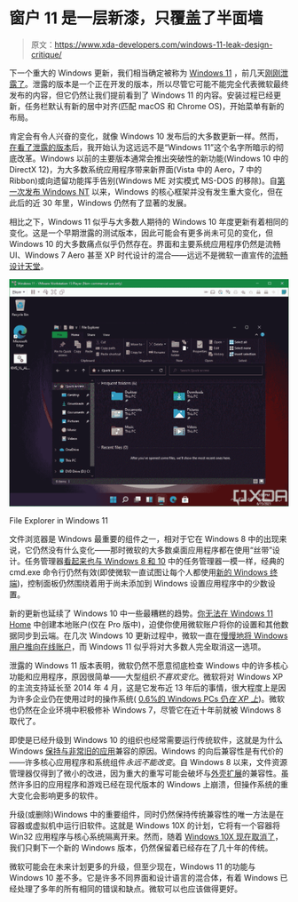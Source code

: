 # 窗户 11 是一层新漆，只覆盖了半面墙

> 原文：<https://www.xda-developers.com/windows-11-leak-design-critique/>

下一个重大的 Windows 更新，我们相当确定被称为 [Windows 11](https://www.xda-developers.com/windows-11/) ，前几天[刚刚泄露了](https://www.xda-developers.com/hands-on-windows-11/)。泄露的版本是一个正在开发的版本，所以尽管它可能不能完全代表微软最终发布的内容，但它仍然让我们提前看到了 Windows 11 的内容。安装过程已经更新，任务栏默认有新的居中对齐(匹配 macOS 和 Chrome OS)，开始菜单有新的布局。

肯定会有令人兴奋的变化，就像 Windows 10 发布后的大多数更新一样。然而，[在看了泄露的版本](https://www.xda-developers.com/hands-on-windows-11/)后，我开始认为这远远不是“Windows 11”这个名字所暗示的彻底改革。Windows 以前的主要版本通常会推出突破性的新功能(Windows 10 中的 DirectX 12)，为大多数系统应用程序带来新界面(Vista 中的 Aero，7 中的 Ribbon)或向遗留功能挥手告别(Windows ME 对实模式 MS-DOS 的移除)。自[第一次发布 Windows NT](https://en.wikipedia.org/wiki/Windows_NT_3.1) 以来，Windows 的核心框架并没有发生重大变化，但在此后的近 30 年里，Windows 仍然有了显著的发展。

相比之下，Windows 11 似乎与大多数人期待的 Windows 10 年度更新有着相同的变化。这是一个早期泄露的测试版本，因此可能会有更多尚未可见的变化，但 Windows 10 的大多数痛点似乎仍然存在。界面和主要系统应用程序仍然是流畅 UI、Windows 7 Aero 甚至 XP 时代设计的混合——远远不是微软一直宣传的[流畅设计天堂](https://www.xda-developers.com/microsoft-android-app-devs-adopt-fluent-design-style/)。

 <picture>![Windows 11 file explorer dark mode](img/d35dc1becac5133de0221de125ff6a13.png)</picture> 

File Explorer in Windows 11

文件浏览器是 Windows 最重要的组件之一，相对于它在 Windows 8 中的出现来说，它仍然没有什么变化——那时微软的大多数桌面应用程序都在使用“丝带”设计。任务管理器[看起来也与 Windows 8 和 10](https://twitter.com/tomwarren/status/1404859429644914694) 中的任务管理器一模一样，经典的 cmd.exe 命令行仍然有效(即使微软一直试图让每个人都使用[新的 Windows 终端](https://www.xda-developers.com/microsoft-windows-terminal-preview-1-9-quake/))，控制面板仍然围绕着用于尚未添加到 Windows 设置应用程序中的少数设置。

新的更新也延续了 Windows 10 中一些最糟糕的趋势。[你无法在 Windows 11 Home](https://twitter.com/CanterRain/status/1404891682722697218) 中创建本地账户(仅在 Pro 版中)，迫使你使用微软账户将你的设置和其他数据同步到云端。在几次 Windows 10 更新过程中，微软一直在[慢慢地将 Windows 用户推向在线账户](https://www.windowscentral.com/how-set-windows-10-local-account)，而 Windows 11 似乎将对大多数人完全取消这一选项。

泄露的 Windows 11 版本表明，微软仍然不愿意彻底检查 Windows 中的许多核心功能和应用程序，原因很简单——大型组织*不喜欢变化*。微软将对 Windows XP 的主流支持延长至 2014 年 4 月，这是它发布近 13 年后的事情，很大程度上是因为许多企业仍在使用过时的操作系统( [0.6%的 Windows PCs 仍*在 XP 上*](https://gs.statcounter.com/windows-version-market-share/desktop/worldwide/#monthly-201802-202104))。微软也仍然在企业环境中积极修补 Windows 7，尽管它在近十年前就被 Windows 8 取代了。

即使是已经升级到 Windows 10 的组织也经常需要运行传统软件，这就是为什么 Windows [保持与非常旧的应用](https://twitter.com/zoomosis/status/627677829304487936)兼容的原因。Windows 的向后兼容性是有代价的——许多核心应用程序和系统组件*永远不能改变*。自 Windows 8 以来，文件资源管理器仅得到了微小的改进，因为重大的重写可能会破坏与[外壳扩展](https://en.wikipedia.org/wiki/File_Explorer#Extensibility)的兼容性。虽然许多旧的应用程序和游戏已经在现代版本的 Windows 上崩溃，但操作系统的重大变化会影响更多的软件。

升级(或删除)Windows 中的重要组件，同时仍然保持传统兼容性的唯一方法是在容器或虚拟机中运行旧软件。这就是 Windows 10X 的计划，它将有一个容器将 Win32 应用程序与核心系统隔离开来。然而，随着 [Windows 10X 现在取消了](https://www.xda-developers.com/microsoft-confirms-windows-10x-dead/)，我们只剩下一个新的 Windows 版本，仍然保留着已经存在了几十年的传统。

微软可能会在未来计划更多的升级，但至少现在，Windows 11 的功能与 Windows 10 差不多。它是许多不同界面和设计语言的混合体，有着 Windows 已经处理了多年的所有相同的错误和缺点。微软可以也应该做得更好。